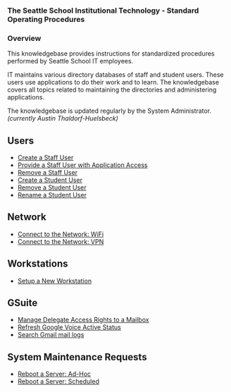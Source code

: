### The Seattle School Institutional Technology - Standard Operating Procedures

### Overview

This knowledgebase provides instructions for standardized procedures performed by Seattle School IT employees.

IT maintains various directory databases of staff and student users. These users use applications to do their work and to learn. The knowledgebase covers all topics related to maintaining the directories and administering applications.

The knowledgebase is updated regularly by the System Administrator. *(currently Austin Thaldorf-Huelsbeck)*

## Users

* [Create a Staff User](/tss-it-sop/create-staff)
* [Provide a Staff User with Application Access](/tss-it-sop/applications-staff)
* [Remove a Staff User](/tss-it-sop/remove-staff)
* [Create a Student User](/tss-it-sop/create-student)
* [Remove a Student User](/tss-it-sop/remove-student)
* [Rename a Student User](/tss-it-sop/rename-student)

## Network
* [Connect to the Network: WiFi](/tss-it-sop/wifi-connect)
* [Connect to the Network: VPN](/tss-it-sop/vpn-connect)

## Workstations
* [Setup a New Workstation](/tss-it-sop/setup-workstation)

## GSuite
* [Manage Delegate Access Rights to a Mailbox](/tss-it-sop/delegate-mailbox)
* [Refresh Google Voice Active Status](/tss-it-sop/refresh-google-voice)
* [Search Gmail mail logs](/tss-it-sop/search-gmail-log)

## System Maintenance Requests
* [Reboot a Server: Ad-Hoc](/tss-it-sop/reboot-adhoc)
* [Reboot a Server: Scheduled](/tss-it-sop/reboot-scheduled)